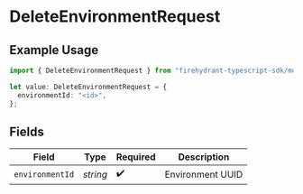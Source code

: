 # DeleteEnvironmentRequest

## Example Usage

```typescript
import { DeleteEnvironmentRequest } from "firehydrant-typescript-sdk/models/operations";

let value: DeleteEnvironmentRequest = {
  environmentId: "<id>",
};
```

## Fields

| Field              | Type               | Required           | Description        |
| ------------------ | ------------------ | ------------------ | ------------------ |
| `environmentId`    | *string*           | :heavy_check_mark: | Environment UUID   |